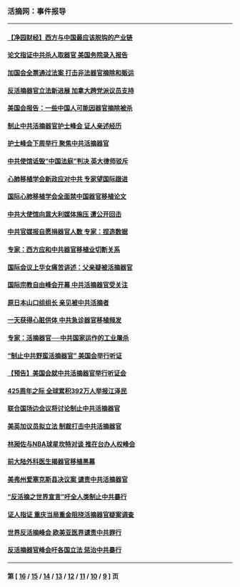 ### 活摘网：事件报导
---
#### [【净园财经】西方与中国最应该脱钩的产业链](../../pages/nf5877/n14016113.md?07100430) 
#### [论文指证中共杀人取器官 美国务院录入报告](../../pages/nf5877/n13999890.md?07100430) 
#### [加国会全票通过法案 打击非法器官摘除和贩运](../../pages/nf5877/n13884924.md?07100430) 
#### [反活摘器官立法新进展 加拿大跨党派议员支持](../../pages/nf5877/n13876061.md?07100430) 
#### [美国会报告：一些中国人可能因器官摘除被杀](../../pages/nf5877/n13867964.md?07100430) 
#### [制止中共活摘器官护士峰会 证人亲述经历](../../pages/nf5877/n13859007.md?07100430) 
#### [护士峰会下周举行 聚焦中共活摘器官](../../pages/nf5877/n13855418.md?07100430) 
#### [中共使馆诋毁“中国法庭”判决 英大律师驳斥](../../pages/nf5877/n13833945.md?07100430) 
#### [心肺移植学会新政应对中共 专家望国际跟进](../../pages/nf5877/n13829043.md?07100430) 
#### [国际心肺移植学会全面禁中国器官移植论文](../../pages/nf5877/n13827785.md?07100430) 
#### [中共大使馆向意大利媒体施压 遭公开回击](../../pages/nf5877/n13826038.md?07100430) 
#### [中共官媒报自愿捐器官人数 专家：捏造数据](../../pages/nf5877/n13814130.md?07100430) 
#### [专家：西方应和中共器官移植业切断关系](../../pages/nf5877/n13772828.md?07100430) 
#### [国际会议上华女痛苦讲述：父亲疑被活摘器官](../../pages/nf5877/n13771583.md?07100430) 
#### [国际宗教自由峰会开幕 中共活摘器官受关注](../../pages/nf5877/n13769995.md?07100430) 
#### [原日本山口组组长 亲见被中共活摘者](../../pages/nf5877/n13767360.md?07100430) 
#### [一天获得心脏供体 中共急诊器官移植频发](../../pages/nf5877/n13764689.md?07100430) 
#### [专家：活摘器官──中共国家运作的工业屠杀](../../pages/nf5877/n13761178.md?07100430) 
#### [“制止中共野蛮活摘器官” 美国会举行听证](../../pages/nf5877/n13735831.md?07100430) 
#### [【预告】美国会就中共活摘器官举行听证会](../../pages/nf5877/n13732843.md?07100430) 
#### [425周年之际 全球累积392万人举报江泽民](../../pages/nf5877/n13719232.md?07100430) 
#### [联合国场边会议将讨论制止中共活摘器官](../../pages/nf5877/n13656361.md?07100430) 
#### [美英加议员拟立法 制裁打击中共活摘器官](../../pages/nf5877/n13430251.md?07100430) 
#### [林昶佐与NBA球星坎特对谈 推在台办人权峰会](../../pages/nf5877/n13414467.md?07100430) 
#### [前大陆外科医生揭器官移植黑幕](../../pages/nf5877/n13401416.md?07100430) 
#### [美弗州爱塞克斯县决议案 谴责中共活摘器官](../../pages/nf5877/n13320919.md?07100430) 
#### [“反活摘之世界宣言”吁全人类制止中共暴行](../../pages/nf5877/n13259730.md?07100430) 
#### [证人指证 重庆当局重金阻挠活摘器官疑案调查](../../pages/nf5877/n13259127.md?07100430) 
#### [世界反活摘峰会 欧美亚医界谴责中共罪行](../../pages/nf5877/n13253550.md?07100430) 
#### [反活摘器官峰会吁各国立法 惩治中共暴行](../../pages/nf5877/n13245052.md?07100430) 

---
#### 第 [ [16](./16.md?07100430) / [15](./15.md?07100430) / [14](./14.md?07100430) / [13](./13.md?07100430) / [12](./12.md?07100430) / [11](./11.md?07100430) / [10](./10.md?07100430) / [9](./9.md?07100430) ] 页
